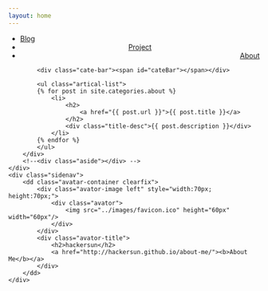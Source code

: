 ```yaml
---
layout: home
---
```

<div id="homepage">
    <div class="index-content about">
        <div class="section">
            <ul class="artical-cate">
                <li><a href="/"><span>Blog</span></a></li>
                <li style="text-align:center"><a href="/project"><span>Project</span></a></li>
                <li class="on" style="text-align:right"><a href="/about"><span>About</span></a></li>
            </ul>

            <div class="cate-bar"><span id="cateBar"></span></div>

            <ul class="artical-list">
            {% for post in site.categories.about %}
                <li>
                    <h2>
                        <a href="{{ post.url }}">{{ post.title }}</a>
                    </h2>
                    <div class="title-desc">{{ post.description }}</div>
                </li>
            {% endfor %}
            </ul>
        </div>
        <!--<div class="aside"></div> -->
    </div>
    <div class="sidenav">
        <dd class="avatar-container clearfix">
            <div class="avator-image left" style="width:70px; height:70px;">
                <div class="avator">
                    <img src="../images/favicon.ico" height="60px" width="60px"/>
                </div>
            </div>
            <div class="avator-title">
                <h2>hackersun</h2>
                <a href="http://hackersun.github.io/about-me/"><b>About Me</b></a> 
            </div>
        </dd>
    </div>
</div>

